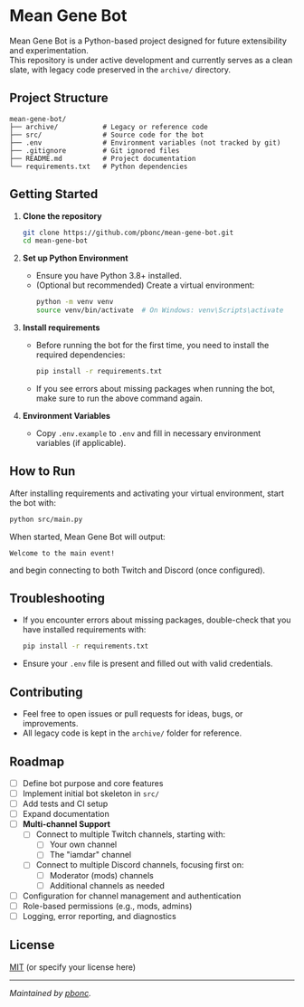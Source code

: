 # Mean Gene Bot

Mean Gene Bot is a Python-based project designed for future extensibility and experimentation.  
This repository is under active development and currently serves as a clean slate, with legacy code preserved in the `archive/` directory.

## Project Structure

```
mean-gene-bot/
├── archive/           # Legacy or reference code
├── src/               # Source code for the bot
├── .env               # Environment variables (not tracked by git)
├── .gitignore         # Git ignored files
├── README.md          # Project documentation
└── requirements.txt   # Python dependencies
```

## Getting Started

1. **Clone the repository**
    ```sh
    git clone https://github.com/pbonc/mean-gene-bot.git
    cd mean-gene-bot
    ```

2. **Set up Python Environment**
    - Ensure you have Python 3.8+ installed.
    - (Optional but recommended) Create a virtual environment:
      ```sh
      python -m venv venv
      source venv/bin/activate  # On Windows: venv\Scripts\activate
      ```

3. **Install requirements**
    - Before running the bot for the first time, you need to install the required dependencies:
      ```sh
      pip install -r requirements.txt
      ```
    - If you see errors about missing packages when running the bot, make sure to run the above command again.

4. **Environment Variables**
    - Copy `.env.example` to `.env` and fill in necessary environment variables (if applicable).

## How to Run

After installing requirements and activating your virtual environment, start the bot with:

```sh
python src/main.py
```

When started, Mean Gene Bot will output:
```
Welcome to the main event!
```
and begin connecting to both Twitch and Discord (once configured).

## Troubleshooting

- If you encounter errors about missing packages, double-check that you have installed requirements with:
  ```sh
  pip install -r requirements.txt
  ```
- Ensure your `.env` file is present and filled out with valid credentials.

## Contributing

- Feel free to open issues or pull requests for ideas, bugs, or improvements.
- All legacy code is kept in the `archive/` folder for reference.

## Roadmap

- [ ] Define bot purpose and core features
- [ ] Implement initial bot skeleton in `src/`
- [ ] Add tests and CI setup
- [ ] Expand documentation
- [ ] **Multi-channel Support**
    - [ ] Connect to multiple Twitch channels, starting with:
        - [ ] Your own channel
        - [ ] The "iamdar" channel
    - [ ] Connect to multiple Discord channels, focusing first on:
        - [ ] Moderator (mods) channels
        - [ ] Additional channels as needed
- [ ] Configuration for channel management and authentication
- [ ] Role-based permissions (e.g., mods, admins)
- [ ] Logging, error reporting, and diagnostics

## License

[MIT](LICENSE) (or specify your license here)

---

*Maintained by [pbonc](https://github.com/pbonc).*
